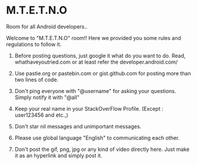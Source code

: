 M.T.E.T.N.O
===========
Room for all Android developers..

Welcome to "M.T.E.T.N.O" room!! Here we provided you some rules and regulations to follow it.

1.  Before posting questions, just google it what do you want to do. Read, whathaveyoutried.com or at least refer the developer.android.com/
 
2.  Use pastie.org or pastebin.com or gist.github.com for posting more than two lines of code.
 
3.  Don't ping everyone with "@username" for asking your questions. Simply notify it with "@all"

4.  Keep your real name in your StackOverFlow Profile. (Except : user123456 and etc.,)

5.  Don't star nil messages and unimportant messages.

6.  Please use global language "English" to communicating each other. 

7.  Don't post the gif, png, jpg or any kind of video directly here. Just make it as an hyperlink and simply post it.
